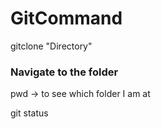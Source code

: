 # GitCommand
gitclone "Directory"
### Navigate to the folder
pwd -> to see which folder I am at

git status
